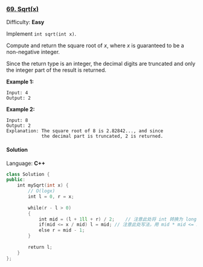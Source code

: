 ### [69\. Sqrt(x)](https://leetcode.com/problems/sqrtx/)

Difficulty: **Easy**


Implement `int sqrt(int x)`.

Compute and return the square root of _x_, where _x_ is guaranteed to be a non-negative integer.

Since the return type is an integer, the decimal digits are truncated and only the integer part of the result is returned.

**Example 1:**

```
Input: 4
Output: 2
```

**Example 2:**

```
Input: 8
Output: 2
Explanation: The square root of 8 is 2.82842..., and since 
             the decimal part is truncated, 2 is returned.
```


#### Solution

Language: **C++**

```c++
class Solution {
public:
    int mySqrt(int x) {
        // O(logx)
        int l = 0, r = x;
        
        while(r - l > 0)
        {
            int mid = (l + 1ll + r) / 2;    // 注意此处将 int 转换为 long long ，防止溢出
            if(mid <= x / mid) l = mid; // 注意此处写法，用 mid * mid <= x 则可能溢出
            else r = mid - 1;
        }
        
        return l;
    }
};
```